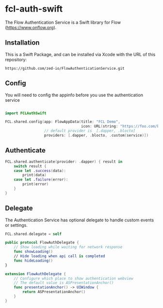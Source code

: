 # fcl-auth-swift

The Flow Authentication Service is a Swift library for Flow (https://www.onflow.org).

## Installation

This is a Swift Package, and can be installed via Xcode with the URL of this repository:

`https://github.com/zed-io/FlowAuthenticationService.git`

## Config 
You will need to config the appinfo before you use the authentication service

```swift

import FCLAuthSwift

FCL.shared.config(app: FlowAppData(title: "FCL Demo",
                                   icon: URL(string: "https://foo.com/bar.png")!),
                  // default provider is  [.dapper, .blocto]
                  providers: [.dapper, .blocto, .custom(service)])
```

## Authenticate 

```swift
FCL.shared.authenticate(provider: .dapper) { result in
    switch result {
    case let .success(data):
        print(data)
    case let .failure(error):
        print(error)
    }
}
```

## Delegate

The Authentication Service has optional delegate to handle custom events or settings. 

```swift
FCL.shared.delegate = self

public protocol FlowAuthDelegate {
    // Show loading while waiting for network response
    func showLoading()
    // Hide loading when api call is completed 
    func hideLoading()
}

extension FlowAuthDelegate {
    // Configure which place to show authentication webview
    // The default value is ASPresentationAnchor()
    func presentationAnchor() -> UIWindow {
        return ASPresentationAnchor()
    }
}
```
